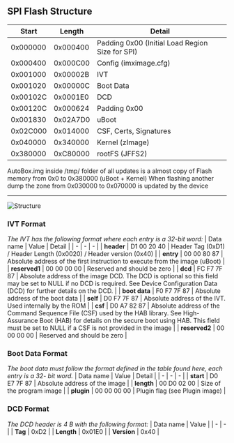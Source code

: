 ## SPI Flash Structure

| Start | Length | Detail |
| - | - | - |
| 0x000000 | 0x000400 | Padding 0x00 (Initial Load Region Size for SPI) |
| 0x000400 | 0x000C00 | Config (imximage.cfg) |
| 0x001000 | 0x00002B | IVT |
| 0x001020 | 0x00000C | Boot Data |
| 0x00102C | 0x0001E0 | DCD |
| 0x00120C | 0x000624 | Padding 0x00 |
| 0x001830 | 0x02A7D0 | uBoot |
| 0x02C000 | 0x014000 | CSF, Certs, Signatures |
| 0x040000 | 0x340000 | Kernel (zImage) |
| 0x380000 | 0xC80000 | rootFS (JFFS2) |

AutoBox.img inside /tmp/ folder of all updates is a almost copy of Flash memory from 0x0 to 0x380000 (uBoot + Kernel)
When flashing another dump the zone from 0x030000 to 0x070000 is updated by the device

---

![Structure](https://boundarydevices.com/wp-content/uploads/2020/11/uboot_signed-1.jpg)

### IVT Format

*The IVT has the following format where each entry is a 32-bit word:*
| Data name | Value | Detail |
| - | - | - |
| **header** | D1 00 20 40 | Header Tag (0xD1) / Header Length (0x0020) / Header version (0x40) |
| **entry** | 00 00 80 87 | Absolute address of the first instruction to execute from the image (uBoot) |
| **reserved1** | 00 00 00 00 | Reserved and should be zero |
| **dcd** | FC F7 7F 87 | Absolute address of the image DCD. The DCD is optional so this field may be set to NULL if no DCD is required. See Device Configuration Data (DCD) for further details on the DCD. |
| **boot data** | F0 F7 7F 87 | Absolute address of the boot data |
| **self** | D0 F7 7F 87 | Absolute address of the IVT. Used internally by the ROM |
| **csf** | D0 A7 82 87 | Absolute address of the Command Sequence File (CSF) used by the HAB library. See High-Assurance Boot (HAB) for details on the secure boot using HAB. This field must be set to NULL if a CSF is not provided in the image |
| **reserved2** | 00 00 00 00 | Reserved and should be zero |

### Boot Data Format

*The boot data must follow the format defined in the table found here, each entry is a 32- bit word.*
| Data name | Value | Detail |
| - | - | - |
| **start** | D0 E7 7F 87 | Absolute address of the image |
| **length** | 00 D0 02 00 | Size of the program image |
| **plugin** | 00 00 00 00 | Plugin flag (see Plugin image) |

### DCD Format

*The DCD header is 4 B with the following format:*
| Data name | Value |
| - | - |
| **Tag** | 0xD2 |
| **Length** | 0x01E0 |
| **Version** | 0x40 |